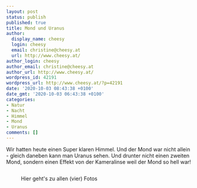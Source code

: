 ```yaml
---
layout: post
status: publish
published: true
title: Mond und Uranus
author:
  display_name: cheesy
  login: cheesy
  email: christine@cheesy.at
  url: http://www.cheesy.at/
author_login: cheesy
author_email: christine@cheesy.at
author_url: http://www.cheesy.at/
wordpress_id: 42191
wordpress_url: http://www.cheesy.at/?p=42191
date: '2020-10-03 08:43:38 +0100'
date_gmt: '2020-10-03 06:43:38 +0100'
categories:
- Natur
- Nacht
- Himmel
- Mond
- Uranus
comments: []
---
```

<!-- wp:paragraph -->
Wir hatten heute einen Super klaren Himmel. Und der Mond war nicht allein - gleich daneben kann man Uranus sehen. Und drunter nicht einen zweiten Mond, sondern einen Effekt von der Kameralinse weil der Mond so hell war!
<!-- /wp:paragraph -->
<!-- wp:image {"id":42187} -->
<figure class="wp-block-image"><img src="{% link _fotos/sonstiges/mond-und-uranus/Moon-and-Uranus-003.jpg %}" alt="" class="wp-image-42187"></figure>
<!-- /wp:image -->
<!-- wp:image {"id":42188,"linkDestination":"custom"} -->
<figure class="wp-block-image"><a href="http://www.cheesy.at/fotos/sonstiges/mond-und-uranus/"><img src="{% link _fotos/sonstiges/mond-und-uranus/Moon-and-Uranus-004.jpg %}" alt="" class="wp-image-42188"></a><br>
<figcaption>Hier geht's zu allen (vier) Fotos</figcaption>
</figure>
<!-- /wp:image -->
